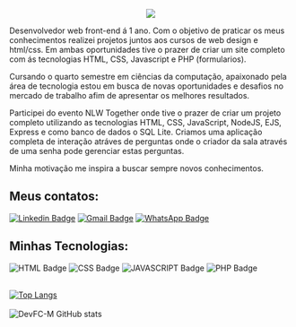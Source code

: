 <p align="center">
<img src="https://user-images.githubusercontent.com/73148418/117094001-f085b380-ad38-11eb-86bc-c37b38757990.png"/>
</p>
Desenvolvedor web front-end á 1 ano. Com o objetivo de praticar os meus conhecimentos realizei projetos juntos aos cursos de web design e html/css. Em ambas oportunidades tive o prazer de criar um site completo com ás tecnologias HTML, CSS, Javascript e PHP (formularios).  

Cursando o quarto semestre em ciências da computação, apaixonado pela área de tecnologia estou em busca de novas oportunidades e desafios no mercado de trabalho afim de apresentar os melhores resultados.  

Participei do evento NLW Together onde tive o prazer de criar um projeto completo utilizando as tecnologias HTML, CSS, JavaScript, NodeJS, EJS, Express e como banco de dados o SQL Lite. Criamos uma aplicação completa de interação atráves de perguntas onde o criador da sala através de uma senha pode gerenciar estas perguntas.  

Minha motivação me inspira a buscar sempre novos conhecimentos.
## Meus contatos:
[![Linkedin Badge](https://img.shields.io/badge/LinkedIn-0077B5?style=for-the-badge&logo=linkedin&logoColor=white)](https://www.linkedin.com/in/dev-fcm/)
[![Gmail Badge](https://img.shields.io/badge/Gmail-D14836?style=for-the-badge&logo=gmail&logoColor=white)](mailto:devfc.contato@gmail.com)
[![WhatsApp Badge](https://img.shields.io/badge/WhatsApp-25D366?style=for-the-badge&logo=whatsapp&logoColor=white)](https://wa.me/message/A2VE6CIPCAJOC1)

## Minhas Tecnologias:
![HTML Badge](https://img.shields.io/badge/HTML5-E34F26?style=for-the-badge&logo=html5&logoColor=white)
![CSS Badge](https://img.shields.io/badge/CSS3-1572B6?style=for-the-badge&logo=css3&logoColor=white)
![JAVASCRIPT Badge](https://img.shields.io/badge/JavaScript-323330?style=for-the-badge&logo=javascript&logoColor=F7DF1E) 
![PHP Badge](https://img.shields.io/badge/PHP-777BB4?style=for-the-badge&logo=php&logoColor=white)<br/> <br/>

[![Top Langs](https://github-readme-stats.vercel.app/api/top-langs/?username=DevFC-M)](https://github.com/anuraghazra/github-readme-stats) <br/> <br/>
![DevFC-M GitHub stats](https://github-readme-stats.vercel.app/api?username=DevFC-M&show_icons=true&theme=dracula)

<!--
**DevFC-M/DevFC-M** is a ✨ _special_ ✨ repository because its `README.md` (this file) appears on your GitHub profile.

Here are some ideas to get you started:

- 🔭 I’m currently working on ...
- 🌱 I’m currently learning ...
- 👯 I’m looking to collaborate on ...
- 🤔 I’m looking for help with ...
- 💬 Ask me about ...
- 📫 How to reach me: ...
- 😄 Pronouns: ...
- ⚡ Fun fact: ...
  -->
